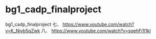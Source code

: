 # bg1_cadp_finalproject
bg1_cadp_finalproject
七、	https://www.youtube.com/watch?v=K_Njyb5qZwk
八、	https://www.youtube.com/watch?v=sqehFi1l1kI
